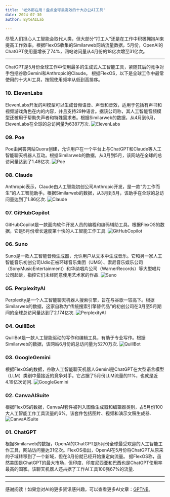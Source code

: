 ```yaml
---
title: '老外都在用！盘点全球最高效的十大办公AI工具'
date: 2024-07-30
author: ByteAILab

---
```


尽管人们担心人工智能会取代人类，但大部分“打工人”还是在工作中积极拥抱AI来提高工作效率。根据FlexOS收集的Similarweb网站流量数据，5月份，OpenAI的ChatGPT使用量增长了74%，网站访问量从4月份的18亿次增至31亿次。

---

ChatGPT是5月份全球工作中使用最多的生成式人工智能工具，紧随其后的竞争对手包括谷歌Gemini和Anthropic的Claude。
根据FlexOS，以下是全球工作中最常使用的十大AI工具，按照使用频率从低到高排序。
  
### 10. ElevenLabs
ElevenLabs开发的AI模型可以生成音频语音、声音和音效，适用于包括有声书和视频游戏角色在内的内容，并且支持29种语言。据该公司称，其人工智能音频模型还被用于帮助失声者和特殊需求者。根据Similarweb的数据，从4月到6月，ElevenLabs在全球的总访问量为6387万次.
![ElevenLabs](http://www.jesonc.com/FsO7r5YeANHplbT6Y2AHWlwrBH8s)

### 09. Poe
Poe由问答网站Quora创建，允许用户在一个平台上与ChatGPT和Claude等人工智能聊天机器人互动。根据Similarweb的数据，从3月到5月，该网站在全球的总访问量达到了1.48亿次.
![Poe](http://www.jesonc.com/FraNq3J139Sjo5OEthXNpe-HqUlK)

### 08. Claude
Anthropic表示，Claude由人工智能初创公司Anthropic开发，是一款“为工作而生”的人工智能助手。根据Similarweb的数据，从3月到5月，该助手在全球的总访问量达到了1.86亿次.
![Claude](http://www.jesonc.com/FtMcTGtkjeHW1PzejDqVfTFpJ84I)

### 07. GitHubCopilot
GitHubCopilot是一款面向软件开发人员的编程和编码辅助工具。根据FlexOS的数据，它是5月份增长速度第十快的人工智能工作工具.
![GitHubCopilot](http://www.jesonc.com/Fsvy87Z4nycPaec0ktcjeRHaitRc)

### 06. Suno
Suno是一款人工智能音频生成器，允许用户从文本中生成音乐。它和另一家人工智能音乐初创公司Udio正被环球音乐集团（UMG）、索尼音乐娱乐公司（SonyMusicEntertainment）和华纳唱片公司（WarnerRecords）等大型唱片公司起诉，指控它们未经同意使用艺术家的作品.
![Suno](http://www.jesonc.com/FjbFKvHmA_kA6K2Wp3VaAcZAMuvh)

### 05. PerplexityAI
Perplexity是一个人工智能聊天机器人搜索引擎，旨在与谷歌一较高下。根据Similarweb的数据，这家自称为“传统搜索引擎替代品”的初创公司在3月至5月期间的全球总访问量达到了2.174亿次.
![PerplexityAI](http://www.jesonc.com/FkOlkQ0KF0NcoivHQr5QhgcWv9aI)

### 04. QuillBot
QuillBot是一款人工智能驱动的写作和编辑工具，有助于专业写作。根据Similarweb的数据，该网站6月份的总访问量为5270万次.
![QuillBot](http://www.jesonc.com/Ft3AFmZTtCdOCYZvMu5rjeeEx6a2)

### 03. GoogleGemini
根据FlexOS的数据，谷歌人工智能聊天机器人Gemini是ChatGPT在大型语言模型（LLM）类别中最接近的竞争对手。它占据了5月份LLM流量的11%，也就是近4.19亿次访问.
![GoogleGemini](http://www.jesonc.com/Ftcyt0dg5fzPHHIbLkFsCDGVDnFW)

### 02. CanvaAISuite
根据FlexOS的数据，CanvaAI套件被列入图像生成器和编辑器类别，占5月份100大人工智能工作工具流量的6%。该套件包括图片、视频和演示文稿生成器.
![CanvaAISuite](http://www.jesonc.com/Fs-zgsHKVPQAEAHWYFmd_675CXJm)

### 01. ChatGPT
根据Similarweb的数据，OpenAI的ChatGPT是5月份全球最受欢迎的人工智能工作工具，网站访问量达31亿次。FlexOS指出，OpenAI在5月份将ChatGPT从原来的子域转移到了一个新域，但在3月份就已经开始重定向流量。
据FlexOS称，虽然美国是ChatGPT的最大市场，但印度、印度尼西亚和巴西也是ChatGPT使用率最高的国家。该聊天机器人还占据了工作AI工具100强67%的流量.

---
---
感谢阅读！如果您对AI的更多资讯感兴趣，可以查看更多AI文章：[GPTNB](https://gptnb.com)。